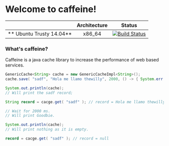 <!-- <img src="/docs/cup-coffe.png" align="right" />-->

# Welcome to caffeine!


|| **Architecture** | **Status** |
|:------:|:-:|:----------:|
|** Ubuntu Trusty 14.04**|x86_64|[![Build Status](https://travis-ci.org/thewilly/caffeine.svg?branch=master)](https://travis-ci.org/thewilly/caffeine)|

### What's caffeine?
Caffeine is a java cache library to increase the performance of web based services.

```java
GenericCache<String> cache = new GenericCacheImpl<String>();
cache.save( "sadf", "Hola me llamo thewilly", 2000, () -> { System.err.println( "Goodbie" ); } );

System.out.println(cache);
// Will print the sadf record;

String record = cacge.get( "sadf" ); // record = Hola me llamo thewilly

// Wait for 2000 ms.
// Will print Goodbie.

System.out.println(cache);
// Will print nothing as it is empty.

record = cacge.get( "sadf" ); // record = null
```
